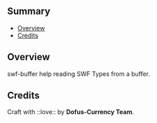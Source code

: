 ## <a name='TOC'>Summary</a>

- [Overview](#overview)
- [Credits](#credits)

## <a name='overview'>Overview</a>

swf-buffer help reading SWF Types from a buffer.

## <a name='credits'>Credits</a>

Craft with ::love:: by **Dofus-Currency Team**.